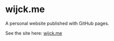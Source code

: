 # wijck.me
A personal website published with GitHub pages.

See the site here: [wijck.me](https://wijck.me)
